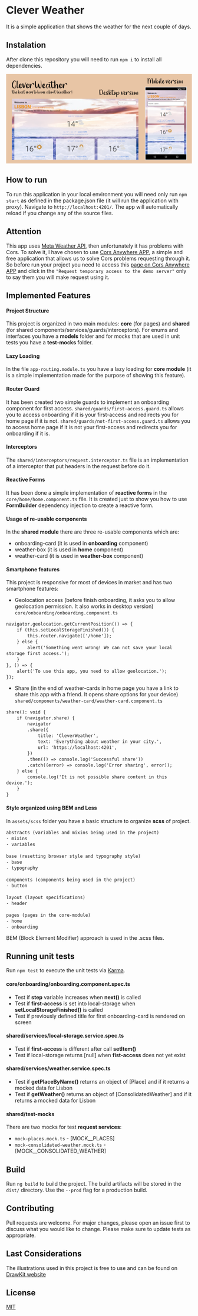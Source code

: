 # Clever Weather
It is a simple application that shows the weather for the next couple of days.

## Instalation
After clone this repository you will need to run `npm i` to install all dependencies.

![Clever Weather - Showcase](https://github.com/andrefillypesilva/clever-weather/blob/main/cleverweather-showcase.png?raw=true)

## How to run
To run this application in your local environment you will need only run `npm start` as defined in the package.json file (it will run the application with proxy).
Navigate to `http://localhost:4201/`. The app will automatically reload if you change any of the source files.

## Attention
This app uses [Meta Weather API](https://www.metaweather.com/api/), then unfortunately it has problems with Cors. To solve it, I have chosen to use [Cors Anywhere APP](https://cors-anywhere.herokuapp.com), a simple and free application that allows us to solve Cors problems requesting through it. So before run your project you need to access this [page on Cors Anywhere APP](https://cors-anywhere.herokuapp.com/corsdemo) and click in the `"Request temporary access to the demo server"` only to say them you will make request using it.

## Implemented Features
#### Project Structure
This project is organized in two main modules: **core** (for pages) and **shared** (for shared components/services/guards/interceptors). For enums and interfaces you have a **models** folder and for mocks that are used in unit tests you have a **test-mocks** folder.

#### Lazy Loading
In the file `app-routing.module.ts` you have a lazy loading for **core module** (it is a simple implementation made for the purpose of showing this feature).

#### Router Guard
It has been created two simple guards to implement an onboarding component for first access. `shared/guards/first-access.guard.ts` allows you to access onboarding if it is your first-access and redirects you for home page if it is not. `shared/guards/not-first-access.guard.ts` allows you to access home page if it is not your first-access and redirects you for onboarding if it is.

#### Interceptors
The `shared/interceptors/request.interceptor.ts` file is an implementation of a interceptor that put headers in the request before do it.

#### Reactive Forms
It has been done a simple implementation of **reactive forms** in the `core/home/home.component.ts` file. It is created just to show you how to use **FormBuilder** dependency injection to create a reactive form.

#### Usage of re-usable components
In the **shared module** there are three re-usable components which are:
- onboarding-card (it  is used in **onboarding** component)
- weather-box (it is used in **home** component)
- weather-card (it is used in **weather-box** component)

#### Smartphone features
This project is responsive for most of devices in market and has two smartphone features:
- Geolocation access (before finish onboarding, it asks you to allow geolocation permission. It also works in desktop version)
`core/onboarding/onboarding.component.ts`
```
navigator.geolocation.getCurrentPosition(() => {
    if (this.setLocalStorageFinished()) {
        this.router.navigate(['/home']);
    } else {
        alert('Something went wrong! We can not save your local storage first access.');
    }
}, () => {
    alert('To use this app, you need to allow geolocation.');
});
```

- Share (in the end of weather-cards in home page you have a link to share this app with a friend. It opens share options for your device)
`shared/components/weather-card/weather-card.component.ts`
```
share(): void {
    if (navigator.share) {
        navigator
        .share({
            title: 'CleverWeather',
            text: 'Everything about weather in your city.',
            url: 'https://localhost:4201',
        })
        .then(() => console.log('Successful share'))
        .catch((error) => console.log('Error sharing', error));
    } else {
        console.log('It is not possible share content in this device.');
    }
}
```

#### Style organized using BEM and Less
In `assets/scss` folder you have a basic structure to organize **scss** of project.
```
abstracts (variables and mixins being used in the project)
- mixins
- variables

base (resetting browser style and typography style)
- base
- typography

components (components being used in the project)
- button

layout (layout specifications)
- header

pages (pages in the core-module)
- home
- onboarding
```
BEM (Block Element Modifier) approach is used in the .scss files.

## Running unit tests
Run `npm test` to execute the unit tests via [Karma](https://karma-runner.github.io).

#### core/onboarding/onboarding.component.spec.ts
- Test if **step** variable increases when **next()** is called
- Test if **first-access** is set into local-storage when **setLocalStorageFinished()** is called
- Test if previously defined title for first onboarding-card is rendered on screen

#### shared/services/local-storage.service.spec.ts
- Test if **first-access** is different after call **setItem()**
- Test if local-storage returns [null] when **fist-access** does not yet exist

#### shared/services/weather.service.spec.ts
- Test if **getPlaceByName()** returns an object of [Place] and if it returns a mocked data for Lisbon
- Test if **getWeather()** returns an object of [ConsolidatedWeather] and if it returns a mocked data for Lisbon

#### shared/test-mocks
There are two mocks for test **request services**:
- `mock-places.mock.ts` - [MOCK__PLACES]
- `mock-consolidated-weather.mock.ts` - [MOCK__CONSOLIDATED_WEATHER]

## Build
Run `ng build` to build the project. The build artifacts will be stored in the `dist/` directory. Use the `--prod` flag for a production build.

## Contributing
Pull requests are welcome. For major changes, please open an issue first to discuss what you would like to change.
Please make sure to update tests as appropriate.

## Last Considerations
The illustrations used in this project is free to use and can be found on [DrawKit website](https://www.drawkit.io/free)

## License
[MIT](https://choosealicense.com/licenses/mit/)
